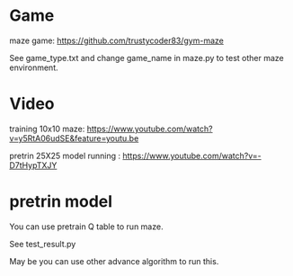 # Game 
maze game:  https://github.com/trustycoder83/gym-maze

See game_type.txt and change game_name in maze.py to test other maze environment.


# Video

training 10x10 maze: https://www.youtube.com/watch?v=y5RtA06udSE&feature=youtu.be


pretrin 25X25 model running : https://www.youtube.com/watch?v=-D7tHypTXJY

# pretrin model
You can use pretrain Q table to run maze.


See test_result.py


May be you can use other advance algorithm to run this.
